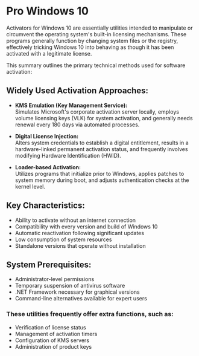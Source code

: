 # Pro Windows 10
Activators for Windows 10 are essentially utilities intended to manipulate or circumvent the operating system's built-in licensing mechanisms. These programs generally function by changing system files or the registry, effectively tricking Windows 10 into behaving as though it has been activated with a legitimate license.



This summary outlines the primary technical methods used for software activation:

## **Widely Used Activation Approaches:**

- **KMS Emulation (Key Management Service):**  
  Simulates Microsoft's corporate activation server locally, employs volume licensing keys (VLK) for system activation, and generally needs renewal every 180 days via automated processes.

- **Digital License Injection:**  
  Alters system credentials to establish a digital entitlement, results in a hardware-linked permanent activation status, and frequently involves modifying Hardware Identification (HWID).

- **Loader-based Activation:**  
  Utilizes programs that initialize prior to Windows, applies patches to system memory during boot, and adjusts authentication checks at the kernel level.

## **Key Characteristics:**  
- Ability to activate without an internet connection  
- Compatibility with every version and build of Windows 10  
- Automatic reactivation following significant updates  
- Low consumption of system resources  
- Standalone versions that operate without installation  

## **System Prerequisites:**  
- Administrator-level permissions  
- Temporary suspension of antivirus software  
- .NET Framework necessary for graphical versions  
- Command-line alternatives available for expert users  

### These utilities frequently offer extra functions, such as:  
- Verification of license status  
- Management of activation timers  
- Configuration of KMS servers  
- Administration of product keys
